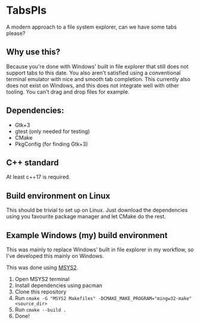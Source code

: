 # TabsPls
A modern approach to a file system explorer, can we have some tabs please?

## Why use this?
Because you're done with Windows' built in file explorer that still does not support tabs to this date.
You also aren't satisfied using a conventional terminal emulator with nice and smooth tab completion. This currently also does not exist on Windows, and this does not integrate well with other tooling. You can't drag and drop files for example.

## Dependencies:
* Gtk+3
* gtest (only needed for testing)
* CMake
* PkgConfig (for finding Gtk+3)

## C++ standard
At least c++17 is required.

## Build environment on Linux
This should be trivial to set up on Linux. Just download the dependencies using you favourite package manager and let CMake do the rest.

## Example Windows (my) build environment
This was mainly to replace Windows' built in file explorer in my workflow, so I've developed this mainly on Windows.

This was done using [MSYS2](https://www.msys2.org/).
1. Open MSYS2 terminal
2. Install dependencies using pacman
3. Clone this repository
4. Run `cmake -G "MSYS2 Makefiles" -DCMAKE_MAKE_PROGRAM="mingw32-make" <source_dir>`
5. Run `cmake --build .`
6. Done!